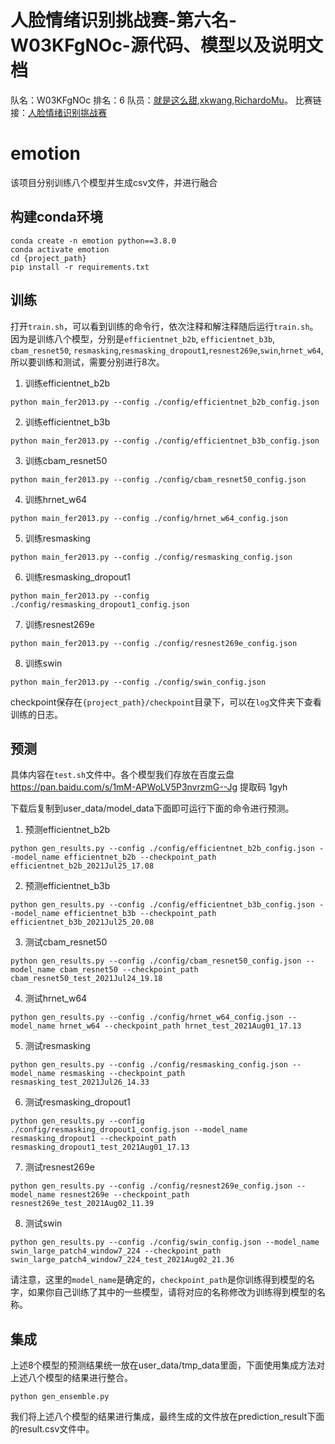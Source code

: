 
# 人脸情绪识别挑战赛-第六名-W03KFgNOc-源代码、模型以及说明文档
队名：W03KFgNOc
排名：6
队员：[就是这么甜](https://github.com/yyMoming),[xkwang](https://github.com/xk-wang),[RichardoMu](https://github.com/RichardoMrMu)。
比赛链接：[人脸情绪识别挑战赛](http://challenge.xfyun.cn/topic/info?type=facial-emotion-recognition)
# emotion 
该项目分别训练八个模型并生成csv文件，并进行融合
## 构建conda环境
```shell
conda create -n emotion python==3.8.0
conda activate emotion
cd {project_path}
pip install -r requirements.txt
```
## 训练
打开`train.sh`，可以看到训练的命令行，依次注释和解注释随后运行`train.sh`。
因为是训练八个模型，分别是`efficientnet_b2b`, `efficientnet_b3b`, `cbam_resnet50`, `resmasking`,`resmasking_dropout1`,`resnest269e`,`swin`,`hrnet_w64`,所以要训练和测试，需要分别进行8次。

1. 训练efficientnet_b2b

```shell
python main_fer2013.py --config ./config/efficientnet_b2b_config.json
```
2. 训练efficientnet_b3b

```shell
python main_fer2013.py --config ./config/efficientnet_b3b_config.json
```
3. 训练cbam_resnet50

```shell
python main_fer2013.py --config ./config/cbam_resnet50_config.json
```

4. 训练hrnet_w64

```shell
python main_fer2013.py --config ./config/hrnet_w64_config.json
```
5. 训练resmasking

```shell
python main_fer2013.py --config ./config/resmasking_config.json
```
6. 训练resmasking_dropout1

```shell
python main_fer2013.py --config ./config/resmasking_dropout1_config.json
```
7. 训练resnest269e

```shell
python main_fer2013.py --config ./config/resnest269e_config.json
```

8. 训练swin

```shell
python main_fer2013.py --config ./config/swin_config.json
```
checkpoint保存在`{project_path}/checkpoint`目录下，可以在`log`文件夹下查看训练的日志。
## 预测
具体内容在`test.sh`文件中。各个模型我们存放在百度云盘 https://pan.baidu.com/s/1mM-APWoLV5P3nvrzmG--Jg  提取码 1gyh

下载后复制到user_data/model_data下面即可运行下面的命令进行预测。

1. 预测efficientnet_b2b

```shell
python gen_results.py --config ./config/efficientnet_b2b_config.json --model_name efficientnet_b2b --checkpoint_path efficientnet_b2b_2021Jul25_17.08
```
2. 预测efficientnet_b3b

```shell
python gen_results.py --config ./config/efficientnet_b3b_config.json --model_name efficientnet_b3b --checkpoint_path efficientnet_b3b_2021Jul25_20.08
```
3. 测试cbam_resnet50

```shell
python gen_results.py --config ./config/cbam_resnet50_config.json --model_name cbam_resnet50 --checkpoint_path cbam_resnet50_test_2021Jul24_19.18
```
4. 测试hrnet_w64

```shell
python gen_results.py --config ./config/hrnet_w64_config.json --model_name hrnet_w64 --checkpoint_path hrnet_test_2021Aug01_17.13
```
5. 测试resmasking

```shell
python gen_results.py --config ./config/resmasking_config.json --model_name resmasking --checkpoint_path resmasking_test_2021Jul26_14.33
```
6. 测试resmasking_dropout1

```shell
python gen_results.py --config ./config/resmasking_dropout1_config.json --model_name resmasking_dropout1 --checkpoint_path resmasking_dropout1_test_2021Aug01_17.13
```
7. 测试resnest269e

```shell
python gen_results.py --config ./config/resnest269e_config.json --model_name resnest269e --checkpoint_path resnest269e_test_2021Aug02_11.39
```

8. 测试swin

```shell
python gen_results.py --config ./config/swin_config.json --model_name swin_large_patch4_window7_224 --checkpoint_path swin_large_patch4_window7_224_test_2021Aug02_21.36
```
请注意，这里的`model_name`是确定的，`checkpoint_path`是你训练得到模型的名字，如果你自己训练了其中的一些模型，请将对应的名称修改为训练得到模型的名称。

## 集成

上述8个模型的预测结果统一放在user_data/tmp_data里面，下面使用集成方法对上述八个模型的结果进行整合。

```shell
python gen_ensemble.py
```
我们将上述八个模型的结果进行集成，最终生成的文件放在prediction_result下面的result.csv文件中。

